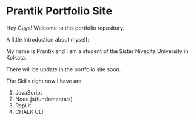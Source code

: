 # Prantik Portfolio Site
Hey Guys! Welcome to this portfolio repository.

A little Introduction about myself:

My name is Prantik and I am a student of the Sister Nivedita University in Kolkata.

There will be update in the portfolio site soon.

The Skills right now I have are
1. JavaScript
2. Node.js(fundamentals)
3. Repl.it
4. CHALK CLI

